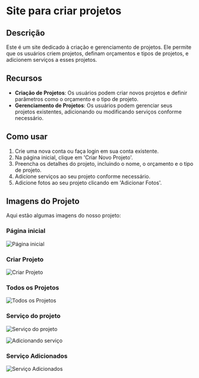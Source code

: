 # Site para criar projetos

## Descrição

Este é um site dedicado à criação e gerenciamento de projetos. Ele permite que os usuários criem projetos, definam orçamentos e tipos de projetos, e adicionem serviços a esses projetos.

## Recursos

- **Criação de Projetos**: Os usuários podem criar novos projetos e definir parâmetros como o orçamento e o tipo de projeto.
- **Gerenciamento de Projetos**: Os usuários podem gerenciar seus projetos existentes, adicionando ou modificando serviços conforme necessário.

## Como usar

1. Crie uma nova conta ou faça login em sua conta existente.
2. Na página inicial, clique em 'Criar Novo Projeto'.
3. Preencha os detalhes do projeto, incluindo o nome, o orçamento e o tipo de projeto.
4. Adicione serviços ao seu projeto conforme necessário.
5. Adicione fotos ao seu projeto clicando em 'Adicionar Fotos'.


## Imagens do Projeto

Aqui estão algumas imagens do nosso projeto:

### Página inicial
![Página inicial](https://i.ibb.co/FmDqbvs/imagem-2024-01-02-131955660.png)

### Criar Projeto
![Criar Projeto](https://i.ibb.co/6RsZJyb/Captura-de-tela-2024-01-02-125047.png)

### Todos os Projetos
![Todos os Projetos](https://i.ibb.co/6bBJmnJ/Captura-de-tela-2024-01-02-125112.png)

### Serviço do projeto
![Serviço do projeto](https://i.ibb.co/r3qCk1y/Captura-de-tela-2024-01-02-125129.png)

![Adicionando serviço](https://i.ibb.co/TTZmmTc/Captura-de-tela-2024-01-02-125350.png)

### Serviço Adicionados
![Serviço Adicionados](https://i.ibb.co/hCKhQRz/Captura-de-tela-2024-01-02-125430.png)
